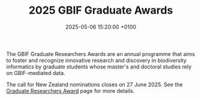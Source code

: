 ﻿---
title:  "2025 GBIF Graduate Awards"
date:   2025-05-06 15:20:00 +0100
categories: ["award","graduate researcher", "prize"]
lang-ref: graduate-award
background: assets/images/posts/2024-06-10-gbif-nz-post.png
---

The GBIF Graduate Researchers Awards are an annual programme that aims to foster and recognize innovative research and discovery in biodiversity informatics by graduate students whose master's and doctoral studies rely on GBIF-mediated data.

The call for New Zealand nominations closes on 27 June 2025.  See the [Graduate Researchers Award](/graduate-awards) page for more details.





